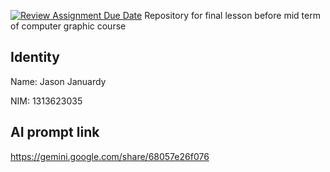 [![Review Assignment Due Date](https://classroom.github.com/assets/deadline-readme-button-22041afd0340ce965d47ae6ef1cefeee28c7c493a6346c4f15d667ab976d596c.svg)](https://classroom.github.com/a/ZCO_vauY)
Repository for final lesson before mid term of computer graphic course

## Identity

Name: Jason Januardy

NIM: 1313623035

## AI prompt link

https://gemini.google.com/share/68057e26f076
